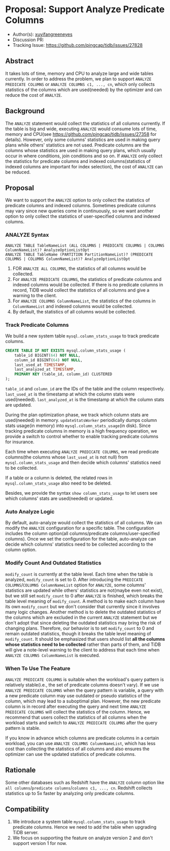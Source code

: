 # Proposal: Support Analyze Predicate Columns

- Author(s): [xuyifangreeneyes](https://github.com/xuyifangreeneyes)
- Discussion PR: 
- Tracking Issue: https://github.com/pingcap/tidb/issues/27828

## Abstract

It takes lots of time, memory and CPU to analyze large and wide tables currently. In order to address the problem, we plan to support `ANALYZE PREDICATE COLUMNS` or `ANALYZE COLUMNS c1, ..., cn`, which only collects statistics of the columns which are used(needed) by the optimizer and can reduce the cost of `ANALYZE`.

## Background

The `ANALYZE` statement would collect the statistics of all columns currently. If the table is big and wide, executing `ANALYZE` would consume lots of time, memory and CPU(see https://github.com/pingcap/tidb/issues/27358 for details). However, only some columns' statistics are used in making query plans while others' statistics are not used. Predicate columns are the columns whose statistics are used in making query plans, which usually occur in where conditions, join conditions and so on. If `ANALYZE` only collect the statistics for predicate columns and indexed columns(statistics of indexed columns are important for index selection), the cost of `ANALYZE` can be reduced.

## Proposal

We want to support the `ANALYZE` option to only collect the statistics of predicate columns and indexed columns. Sometimes predicate columns may vary since new queries come in continuously, so we want another option to only collect the statistics of user-specified columns and indexed columns. 

### ANALYZE Syntax

```
ANALYZE TABLE TableNameList (ALL COLUMNS | PREDICATE COLUMNS | COLUMNS ColumnNameList)? AnalyzeOptionListOpt
ANALYZE TABLE TableName (PARTITION PartitionNameList)? (PREDICATE COLUMNS | COLUMNS ColumnNameList)? AnalyzeOptionListOpt
```
1. FOR `ANALYZE ALL COLUMNS`, the statistics of all columns would be collected.
1. For `ANALYZE PREDICATE COLUMNS`, the statistics of predicate columns and indexed columns would be collected. If there is no predicate columns in record, TiDB would collect the statistics of all columns and give a warning to the client.
2. For `ANALYZE COLUMNS ColumnNameList`, the statistics of the columns in `ColumnNameList` and indexed columns would be collected.
3. By default, the statistics of all columns would be collected.

### Track Predicate Columns

We build a new system table `mysql.column_stats_usage` to track predicate columns.
```sql
CREATE TABLE IF NOT EXISTS mysql.column_stats_usage (
	table_id BIGINT(64) NOT NULL,
	column_id BIGINT(64) NOT NULL,
	last_used_at TIMESTAMP,
	last_analyzed_at TIMESTAMP,
	PRIMARY KEY (table_id, column_id) CLUSTERED
);
```
`table_id` and `column_id` are the IDs of the table and the column respectively. `last_used_at` is the timestamp at which the column stats were used(needed). `last_analyzed_at` is the timestamp at which the column stats are updated.

During the plan optimization phase, we track which column stats are used(needed) in memory. `updateStatsWorker` periodically dumps column stats usage(in memory) into `mysql.column_stats_usage`(in disk). Since tracking predicate columns in memory is a high frequency operation, we provide a switch to control whether to enable tracking predicate columns for insurance.

Each time when executing `ANALYZE PREDICATE COLUMNS`, we read predicate columns(the columns whose `last_used_at` is not null) from `mysql.column_stats_usage` and then decide which columns' statistics need to be collected.

If a table or a column is deleted, the related rows in `mysql.column_stats_usage` also need to be deleted.

Besides, we provide the syntax `show column_stats_usage` to let users see which columns' stats are used(needed) or updated.

### Auto Analyze Logic

By default, auto-analyze would collect the statistics of all columns. We can modify the `ANALYZE` configuration for a specific table. The configuration includes the column option(all columns/predicate columns/user-specified columns). Once we set the configuration for the table, auto-analyze can decide which columns' statistics need to be collected according to the column option.

### Modify Count And Outdated Statistics

`modify_count` is currently at the table level. Each time when the table is analyzed, `modify_count` is set to 0. After introducing the `PREDICATE COLUMNS`/`COLUMNS ColumnNameList` option for `ANALYZE`, some columns' statistics are updated while others' statistics are not(maybe even not exist), but we still set `modify_count` to 0 after `ANALYZE` is finished, which breaks the table level meaning of `modify_count`. A method is to make each column have its own `modify_count` but we don't consider that currently since it involves many logic changes. Another method is to delete the outdated statistics of the columns which are excluded in the current `ANALYZE` statement but we don't adopt that since deleting the outdated statistics may bring the risk of changing plans. Therefore, our behavior is to set `modify_count` to 0 and remain outdated statistics, though it breaks the table level meaning of `modify_count`. It should be emphasized that users should list **all the columns whose statistics need to be collected** rather than parts of them, and TiDB will give a note-level warning to the client to address that each time when `ANALYZE COLUMNS ColumnNameList` is executed. 

### When To Use The Feature

`ANALYZE PREDICATE COLUMNS` is suitable when the workload's query pattern is relatively stable(i.e., the set of predicate columns doesn't vary). If we use `ANALYZE PREDICATE COLUMNS` when the query pattern is variable, a query with a new predicate column may use outdated or pseudo statistics of the column, which may lead to a suboptimal plan. However, the new predicate column is in record after executing the query and next time `ANALYZE PREDICATE COLUMNS` will collect the statistics of the column. Hence, we recommend that users collect the statistics of all columns when the workload starts and switch to `ANALYZE PREDICATE COLUMNS` after the query pattern is stable.

If you know in advance which columns are predicate columns in a certain workload, you can use `ANALYZE COLUMNS ColumnNameList`, which has less cost than collecting the statistics of all columns and also ensures the optimizer can use the updated statistics of predicate columns.

## Rationale

Some other databases such as Redshift have the `ANALYZE` column option like `all columns`/`predicate columns`/`columns c1, ..., cn`. Redshift collects statistics up to 5x faster by analyzing only predicate columns. 

## Compatibility

1. We introduce a system table `mysql.column_stats_usage` to track predicate columns. Hence we need to add the table when upgrading TiDB server.
2. We focus on supporting the feature on analyze version 2 and don't support version 1 for now.
